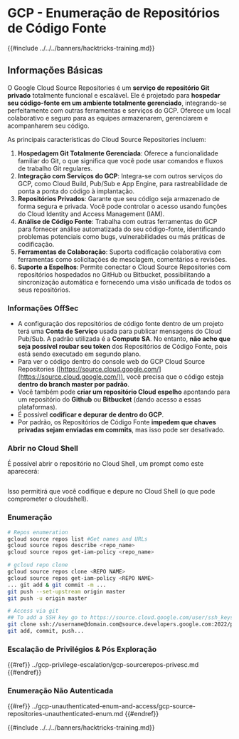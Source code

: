 # GCP - Enumeração de Repositórios de Código Fonte

{{#include ../../../banners/hacktricks-training.md}}

## Informações Básicas <a href="#reviewing-cloud-git-repositories" id="reviewing-cloud-git-repositories"></a>

O Google Cloud Source Repositories é um **serviço de repositório Git privado** totalmente funcional e escalável. Ele é projetado para **hospedar seu código-fonte em um ambiente totalmente gerenciado**, integrando-se perfeitamente com outras ferramentas e serviços do GCP. Oferece um local colaborativo e seguro para as equipes armazenarem, gerenciarem e acompanharem seu código.

As principais características do Cloud Source Repositories incluem:

1. **Hospedagem Git Totalmente Gerenciada**: Oferece a funcionalidade familiar do Git, o que significa que você pode usar comandos e fluxos de trabalho Git regulares.
2. **Integração com Serviços do GCP**: Integra-se com outros serviços do GCP, como Cloud Build, Pub/Sub e App Engine, para rastreabilidade de ponta a ponta do código à implantação.
3. **Repositórios Privados**: Garante que seu código seja armazenado de forma segura e privada. Você pode controlar o acesso usando funções do Cloud Identity and Access Management (IAM).
4. **Análise de Código Fonte**: Trabalha com outras ferramentas do GCP para fornecer análise automatizada do seu código-fonte, identificando problemas potenciais como bugs, vulnerabilidades ou más práticas de codificação.
5. **Ferramentas de Colaboração**: Suporta codificação colaborativa com ferramentas como solicitações de mesclagem, comentários e revisões.
6. **Suporte a Espelhos**: Permite conectar o Cloud Source Repositories com repositórios hospedados no GitHub ou Bitbucket, possibilitando a sincronização automática e fornecendo uma visão unificada de todos os seus repositórios.

### Informações OffSec <a href="#reviewing-cloud-git-repositories" id="reviewing-cloud-git-repositories"></a>

- A configuração dos repositórios de código fonte dentro de um projeto terá uma **Conta de Serviço** usada para publicar mensagens do Cloud Pub/Sub. A padrão utilizada é a **Compute SA**. No entanto, **não acho que seja possível roubar seu token** dos Repositórios de Código Fonte, pois está sendo executado em segundo plano.
- Para ver o código dentro do console web do GCP Cloud Source Repositories ([https://source.cloud.google.com/](https://source.cloud.google.com/)), você precisa que o código esteja **dentro do branch master por padrão**.
- Você também pode **criar um repositório Cloud espelho** apontando para um repositório do **Github** ou **Bitbucket** (dando acesso a essas plataformas).
- É possível **codificar e depurar de dentro do GCP**.
- Por padrão, os Repositórios de Código Fonte **impedem que chaves privadas sejam enviadas em commits**, mas isso pode ser desativado.

### Abrir no Cloud Shell

É possível abrir o repositório no Cloud Shell, um prompt como este aparecerá:

<figure><img src="../../../images/image (325).png" alt=""><figcaption></figcaption></figure>

Isso permitirá que você codifique e depure no Cloud Shell (o que pode comprometer o cloudshell).

### Enumeração
```bash
# Repos enumeration
gcloud source repos list #Get names and URLs
gcloud source repos describe <repo_name>
gcloud source repos get-iam-policy <repo_name>

# gcloud repo clone
gcloud source repos clone <REPO NAME>
gcloud source repos get-iam-policy <REPO NAME>
... git add & git commit -m ...
git push --set-upstream origin master
git push -u origin master

# Access via git
## To add a SSH key go to https://source.cloud.google.com/user/ssh_keys (no gcloud command)
git clone ssh://username@domain.com@source.developers.google.com:2022/p/<proj-name>/r/<repo-name>
git add, commit, push...
```
### Escalação de Privilégios & Pós Exploração

{{#ref}}
../gcp-privilege-escalation/gcp-sourcerepos-privesc.md
{{#endref}}

### Enumeração Não Autenticada

{{#ref}}
../gcp-unauthenticated-enum-and-access/gcp-source-repositories-unauthenticated-enum.md
{{#endref}}

{{#include ../../../banners/hacktricks-training.md}}
